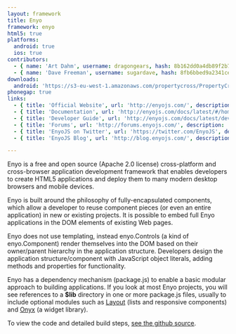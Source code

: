 ```yaml
---
layout: framework
title: Enyo
framework: enyo
html5: true
platforms:
  android: true
  ios: true
contributors:
  - { name: 'Art Dahm', username: dragongears, hash: 8b162dd0a4db89f2b763a5f4be389ef2 }
  - { name: 'Dave Freeman', username: sugardave, hash: 8fb6bbed9a2341ce15f1ab3ea13b2633 }
downloads:
  android: 'https://s3-eu-west-1.amazonaws.com/propertycross/PropertyCross-enyo-239c763f088732780efe5aa9c0bbb75c76dd2738.apk'
phonegap: true
links:
  - { title: 'Official Website', url: 'http://enyojs.com/', description: 'The official EnyoJS website.' }
  - { title: 'Documentation', url: 'http://enyojs.com/docs/latest/#/home', description: 'Comprehensive documentation provided by the makers of EnyoJS.' }
  - { title: 'Developer Guide', url: 'http://enyojs.com/docs/latest/developer-guide/index.html', description: 'The EnyoJS developer guide.' }
  - { title: 'Forums', url: 'http://forums.enyojs.com/', description: 'The official forums provide updates and a platform for asking and answering questions related to the framework.' }
  - { title: 'EnyoJS on Twitter', url: 'https://twitter.com/EnyoJS', description: 'The official EnyoJS Twitter account.' }
  - { title: 'EnyoJS Blog', url: 'http://blog.enyojs.com/', description: 'Updates and information about future releases from the official blog.' }

---
```


Enyo is a free and open source (Apache 2.0 license) cross-platform and cross-browser application development framework that enables developers to create HTML5 applications and deploy them to many modern desktop browsers and mobile devices.  

Enyo is built around the philosophy of fully-encapsulated components, which allow a developer to reuse component pieces (or even an entire application) in new or existing projects.  It is possible to embed full Enyo applications in the DOM elements of existing Web pages.

Enyo does not use templating, instead enyo.Controls (a kind of enyo.Component) render themselves into the DOM based on their owner/parent hierarchy in the application structure. Developers design the application structure/component with JavaScript object literals, adding methods and properties for functionality.

Enyo has a dependency mechanism (package.js) to enable a basic modular approach to building applications.  If you look at most Enyo projects, you will see references to a __$lib__ directory in one or more package.js files, usually to include optional modules such as [Layout](https://github.com/enyojs/layout) (lists and responsive components) and [Onyx](https://github.com/enyojs/onyx) (a widget library).


To view the code and detailed build steps, <a href='{{ site.githuburl }}/tree/master/enyo'>see the github source</a>.
